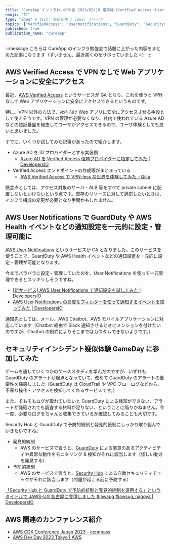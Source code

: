 ```yaml
---
title: "CureApp インフラわいがや会 2023/05/19 議事録（Verified Access・User Notifications、他）"
emoji: "🏗"
type: "idea" # tech: 技術記事 / idea: アイデア
topics: ["VerifiedAccess", "UserNotifications", "GuardDuty", "SecurityHub"]
published: true
publication_name: "cureapp"
---
```


:::message
こちらは CureApp のインフラ勉強会で話題に上がった内容をまとめた記事になります（すいません、最近書くのをサボっていました 💦）
:::

## AWS Verified Access で VPN なしで Web アプリケーションに安全にアクセス

最近、[AWS Verified Access](https://aws.amazon.com/jp/verified-access/) というサービスが GA となり、これを使うと VPN なしで Web アプリケーションに安全にアクセスできるというものです。

特に、VPN 以外の方法で、社内向け Web アプリに安全にアクセスさせる手段として使えそうです。VPN の管理が必要なくなり、社内で使われている Azure AD などの認証基盤を経由してユーザがアクセスできるので、ユーザ体験としても良いと思いました。

すでに、いくつか試してみた記事があったので紹介します。

- Azure AD を ID プロバイダーとする実装例
  - [Azure AD を Verified Access 信頼プロバイダーに指定してみた | DevelopersIO](https://dev.classmethod.jp/articles/verified-access-azure-ad/#toc-1)
- Verified Access エンドポイントの作成等がまとまっている
  - [AWS Verified Access で VPN-less な世界を体験してみた - Qiita](https://qiita.com/hayao_k/items/5f3b8a88a0ea75828f95)

懸念点としては、アクセス対象のサーバ・ALB 等をすべて private subnet に配置しないといけないという点です。既存のリソースに対して適応したいときは、インフラ構成の変更が必要となり手間かもしれません。

## AWS User Notifications で GuardDuty や AWS Health イベントなどの通知設定を一元的に設定・管理可能に

[AWS User Notifications](https://docs.aws.amazon.com/notifications/latest/userguide/what-is-service.html) というサービスが GA となりました。このサービスを使うことで、GuardDuty や AWS Health イベントなどの通知設定を一元的に設定・管理が可能となります。

今までバラバラに設定・管理していたのを、User Notifications を使って一元管理できるとスッキリしそうですね。

- [[新サービス] AWS User Notifications で通知設定を試してみた | DevelopersIO](https://dev.classmethod.jp/articles/aws-user-notifications-release/)
- [AWS User Notifications の高度なフィルターを使って通知するイベントを絞ってみた | DevelopersIO](https://dev.classmethod.jp/articles/aws-user-notifications-advanced-filter-event-notification/)

通知先としては、メール、AWS Chatbot、AWS モバイルアプリケーションに対応しています（Chatbot 経由で Slack 通知させるときにメンションを付けたいのですが、Chatbot の制約によりそこまではカスタムできないようです。）

## セキュリティインシデント疑似体験 GameDay に参加してみた

ゲームを通していくつかのケーススタディを学んだのですが、いずれも GuardDuty のアラートが起点となっていて、改めて GuardDuty のアラートの重要性を痛感しました（GuardDuty は CloudTrail や VPC フローログなどから、不審な操作・アクセスを検知してくれるサービスです。）

また、そもそもログが取れていないと GuardDuty による検知ができない、アラートが発砲されても調査する材料が足りない、ということに陥りかねません。今一度、必要なログをちゃんと収集できているか確認してみることも大切です。

Security Hub と GuardDuty で予防的統制と発見的統制にしっかり取り組んでいきたいですね。

- 発見的統制
  - AWS のサービスで言うと、[GuardDuty](https://aws.amazon.com/jp/guardduty/) による悪意のあるアクティビティや異常な動作をモニタリング & 検知がそれに該当します（怪しい動きを発見する）
- 予防的統制
  - AWS のサービスで言うと、[Security Hub](https://aws.amazon.com/jp/security-hub/) による自動セキュリティチェックがそれに該当します（問題が起こる前に予防する）

[「Security Hub と GuardDuty で予防的統制と発見的統制を運用する」というタイトルで JAWS-UG 名古屋に登壇しました #jawsug #jawsug_nagoya | DevelopersIO](https://dev.classmethod.jp/articles/22020128_jawsug_nagoya_security_control/)

## AWS 関連のカンファレンス紹介

- [AWS CDK Conference Japan 2023 - connpass](https://jawsug-cdk.connpass.com/event/278205/)
- [AWS Dev Day 2023 Tokyo | AWS](https://aws.amazon.com/jp/events/devday/japan/)
